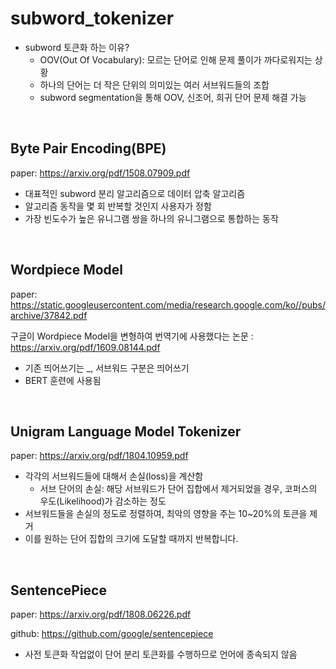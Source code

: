 # subword_tokenizer

- subword 토큰화 하는 이유?
  - OOV(Out Of Vocabulary): 모르는 단어로 인해 문제 풀이가 까다로워지는 상황
  - 하나의 단어는 더 작은 단위의 의미있는 여러 서브워드들의 조합
  - subword segmentation을 통해 OOV, 신조어, 희귀 단어 문제 해결 가능

<br>

## Byte Pair Encoding(BPE)

paper: https://arxiv.org/pdf/1508.07909.pdf

- 대표적인 subword 분리 알고리즘으로 데이터 압축 알고리즘
- 알고리즘 동작을 몇 회 반복할 것인지 사용자가 정함
- 가장 빈도수가 높은 유니그램 쌍을 하나의 유니그램으로 통합하는 동작

<br>

## Wordpiece Model

paper: https://static.googleusercontent.com/media/research.google.com/ko//pubs/archive/37842.pdf

구글이 Wordpiece Model을 변형하여 번역기에 사용했다는 논문 : https://arxiv.org/pdf/1609.08144.pdf

- 기존 띄어쓰기는 _, 서브워드 구분은 띄어쓰기
- BERT 훈련에 사용됨

<br>

## Unigram Language Model Tokenizer

paper: https://arxiv.org/pdf/1804.10959.pdf

- 각각의 서브워드들에 대해서 손실(loss)을 계산함 
  - 서브 단어의 손실: 해당 서브워드가 단어 집합에서 제거되었을 경우, 코퍼스의 우도(Likelihood)가 감소하는 정도 
- 서브워드들을 손실의 정도로 정렬하여, 최악의 영향을 주는 10~20%의 토큰을 제거 
- 이를 원하는 단어 집합의 크기에 도달할 때까지 반복합니다.

<br>

## SentencePiece

paper: https://arxiv.org/pdf/1808.06226.pdf

github: https://github.com/google/sentencepiece

- 사전 토큰화 작업없이 단어 분리 토큰화를 수행하므로 언어에 종속되지 않음

